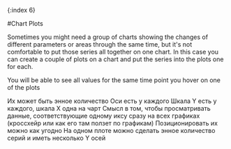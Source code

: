 {:index 6}

#Chart Plots

Sometimes you might need a group of charts showing the changes of different parameters or areas through the same time, but it's not comfortable to put those series all together on one chart. In this case you can create a couple of plots on a chart and put the series into the plots one for each. 

You will be able to see all values for the same time point you hover on one of the plots

Их может быть энное количество
Оси есть у каждого
Шкала Y есть у каждого, шкала X одна на чарт
Смысл в том, чтобы просматривать данные, соответствующие одному иксу сразу на всех графиках (кроссхейр или как его там ползет по графикам)
Позиционировать их можно как угодно
На одном плоте можно сделать энное количество серий и иметь несколько Y осей